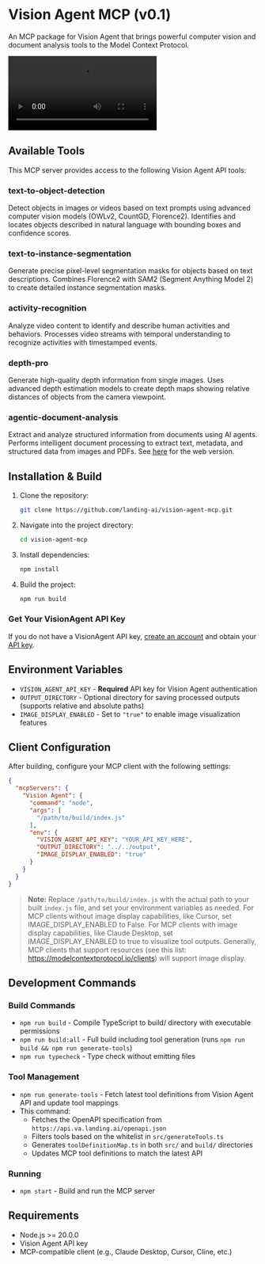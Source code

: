 # Vision Agent MCP (v0.1)

An MCP package for Vision Agent that brings powerful computer vision and document analysis tools to the Model Context Protocol.

![An MCP package for Vision Agent that brings powerful computer vision and document analysis tools to the Model Context Protocol.](assets/video.mov)

## Available Tools

This MCP server provides access to the following Vision Agent API tools:

### **text-to-object-detection**
Detect objects in images or videos based on text prompts using advanced computer vision models (OWLv2, CountGD, Florence2). Identifies and locates objects described in natural language with bounding boxes and confidence scores.

### **text-to-instance-segmentation**
Generate precise pixel-level segmentation masks for objects based on text descriptions. Combines Florence2 with SAM2 (Segment Anything Model 2) to create detailed instance segmentation masks.

### **activity-recognition**
Analyze video content to identify and describe human activities and behaviors. Processes video streams with temporal understanding to recognize activities with timestamped events.

### **depth-pro**
Generate high-quality depth information from single images. Uses advanced depth estimation models to create depth maps showing relative distances of objects from the camera viewpoint.

### **agentic-document-analysis**
Extract and analyze structured information from documents using AI agents. Performs intelligent document processing to extract text, metadata, and structured data from images and PDFs. See [here](https://va.landing.ai/demo/doc-extraction) for the web version.

## Installation & Build

1. Clone the repository:

   ```bash
   git clone https://github.com/landing-ai/vision-agent-mcp.git
   ```

2. Navigate into the project directory:

   ```bash
   cd vision-agent-mcp
   ```

3. Install dependencies:

   ```bash
   npm install
   ```

4. Build the project:

   ```bash
   npm run build
   ```

### Get Your VisionAgent API Key
If you do not have a VisionAgent API key, [create an account](https://va.landing.ai/home) and obtain your [API key](https://va.landing.ai/settings/api-key).

## Environment Variables

- `VISION_AGENT_API_KEY` - **Required** API key for Vision Agent authentication
- `OUTPUT_DIRECTORY` - Optional directory for saving processed outputs (supports relative and absolute paths)
- `IMAGE_DISPLAY_ENABLED` - Set to `"true"` to enable image visualization features

## Client Configuration

After building, configure your MCP client with the following settings:

```json
{
  "mcpServers": {
    "Vision Agent": {
      "command": "node",
      "args": [
        "/path/to/build/index.js"
      ],
      "env": {
        "VISION_AGENT_API_KEY": "YOUR_API_KEY_HERE",
        "OUTPUT_DIRECTORY": "../../output",
        "IMAGE_DISPLAY_ENABLED": "true"
      }
    }
  }
}
```

> **Note:** Replace `/path/to/build/index.js` with the actual path to your built `index.js` file, and set your environment variables as needed. For MCP clients without image display capabilities, like Cursor, set IMAGE_DISPLAY_ENABLED to False. For MCP clients with image display capabilities, like Claude Desktop, set IMAGE_DISPLAY_ENABLED to true to visualize tool outputs. Generally, MCP clients that support resources (see this list: https://modelcontextprotocol.io/clients) will support image display.

## Development Commands

### Build Commands
- `npm run build` - Compile TypeScript to build/ directory with executable permissions
- `npm run build:all` - Full build including tool generation (runs `npm run build && npm run generate-tools`)
- `npm run typecheck` - Type check without emitting files

### Tool Management
- `npm run generate-tools` - Fetch latest tool definitions from Vision Agent API and update tool mappings
- This command:
  - Fetches the OpenAPI specification from `https://api.va.landing.ai/openapi.json`
  - Filters tools based on the whitelist in `src/generateTools.ts`
  - Generates `toolDefinitionMap.ts` in both `src/` and `build/` directories
  - Updates MCP tool definitions to match the latest API

### Running
- `npm start` - Build and run the MCP server

## Requirements

- Node.js >= 20.0.0
- Vision Agent API key
- MCP-compatible client (e.g., Claude Desktop, Cursor, Cline, etc.)